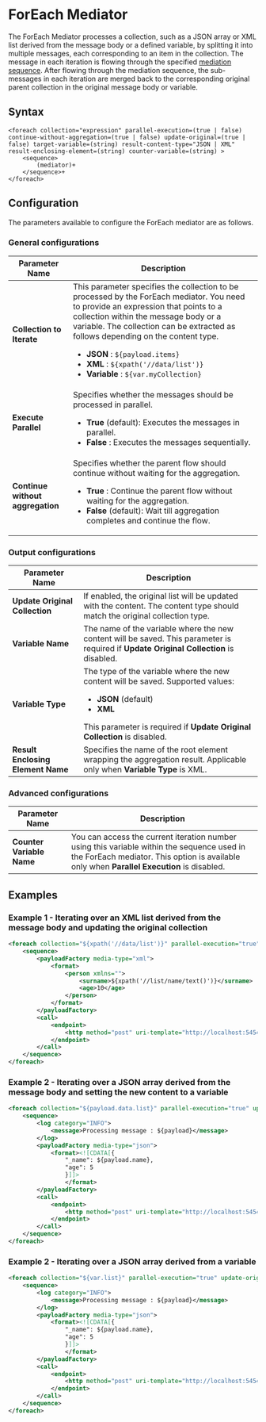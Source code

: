 # ForEach Mediator

The ForEach Mediator processes a collection, such as a JSON array or XML list derived from the message body or a defined variable, by splitting it into multiple messages, each corresponding to an item in the collection. The message in each iteration is flowing through the specified [mediation sequence]({{base_path}}/reference/mediation-sequences). After flowing through the mediation sequence, the sub-messages in each iteration are merged back to the corresponding original parent collection in the original message body or variable.

## Syntax

```
<foreach collection="expression" parallel-execution=(true | false) continue-without-aggregation=(true | false) update-original=(true | false) target-variable=(string) result-content-type="JSON | XML" result-enclosing-element=(string) counter-variable=(string) >
    <sequence>
        (mediator)+
    </sequence>+
</foreach>
```

## Configuration

The parameters available to configure the ForEach mediator are as follows.

### General configurations

<table>
   <thead>
      <tr class="header">
         <th>Parameter Name</th>
         <th>Description</th>
      </tr>
   </thead>
   <tbody>
      <tr class="odd">
         <td>
            <strong>Collection to Iterate</strong>
         </td>
         <td>
            This parameter specifies the collection to be processed by the ForEach mediator. You need to provide an expression that points to a collection within the message body or a variable. The collection can be extracted as follows depending on the content type.
            <ul>
               <li>
                  <strong>JSON</strong>
                  : <code>${payload.items}</code>
               </li>
               <li>
                  <strong>XML</strong>
                  : <code>${xpath('//data/list')}</code>
               </li>
               <li>
                  <strong>Variable</strong>
                  : <code>${var.myCollection}</code>
               </li>
            </ul>
         </td>
      </tr>
      <tr class="even">
         <td>
            <strong>Execute Parallel</strong>
         </td>
         <td>
            Specifies whether the messages should be processed in parallel.
            <ul>
               <li>
                  <strong>True</strong>
                  (default): Executes the messages in parallel.
               </li>
               <li>
                  <strong>False</strong>
                  : Executes the messages sequentially.
               </li>
            </ul>
         </td>
      </tr>
      <tr class="odd">
         <td>
            <strong>Continue without aggregation</strong>
         </td>
         <td>
            Specifies whether the parent flow should continue without waiting for the aggregation.
            <ul>
               <li>
                  <strong>True</strong>
                  : Continue the parent flow without waiting for the aggregation.
               </li>
               <li>
                  <strong>False</strong>
                  (default): Wait till aggregation completes and continue the flow.
               </li>
            </ul>
         </td>
      </tr>
   </tbody>
</table>

### Output configurations

<table>
   <thead>
      <tr class="header">
         <th>Parameter Name</th>
         <th>Description</th>
      </tr>
   </thead>
   <tbody>
      <tr class="odd">
         <td>
            <strong>Update Original Collection</strong>
         </td>
         <td>If enabled, the original list will be updated with the content. The content type should match the original collection type.</td>
      </tr>
      <tr class="even">
         <td>
            <strong>Variable Name</strong>
         </td>
         <td>
            The name of the variable where the new content will be saved. This parameter is required if <strong>Update Original Collection</strong> is disabled.
         </td>
      </tr>
      <tr class="odd">
         <td>
            <strong>Variable Type</strong>
         </td>
         <td>
            The type of the variable where the new content will be saved. Supported values:
            <ul>
               <li>
                  <strong>JSON</strong>
                  (default)
               </li>
               <li>
                  <strong>XML</strong>
               </li>
            </ul>
            This parameter is required if <strong>Update Original Collection</strong> is disabled.
         </td>
      </tr>
      <tr class="odd">
         <td><strong>Result Enclosing Element Name</strong></td>
         <td>Specifies the name of the root element wrapping the aggregation result. Applicable only when <strong>Variable Type</strong> is XML.</td>
      </tr>
   </tbody>
</table>

### Advanced configurations

<table>
   <thead>
      <tr class="header">
         <th>Parameter Name</th>
         <th>Description</th>
      </tr>
   </thead>
   <tbody>
      <tr class="odd">
         <td>
            <strong>Counter Variable Name</strong>
         </td>
         <td>
            You can access the current iteration number using this variable within the sequence used in the ForEach mediator. This option is available only when
            <strong>Parallel Execution</strong> is disabled.
         </td>
      </tr>
   </tbody>
</table>

## Examples

### Example 1 - Iterating over an XML list derived from the message body and updating the original collection

```xml
<foreach collection="${xpath('//data/list')}" parallel-execution="true" update-original="true" continue-without-aggregation="false">
    <sequence>
        <payloadFactory media-type="xml">
            <format>
                <person xmlns="">
                    <surname>${xpath('//list/name/text()')}</surname>
                    <age>10</age>
                </person>
            </format>
        </payloadFactory>
        <call>
            <endpoint>
                <http method="post" uri-template="http://localhost:5454/api/transform" />
            </endpoint>
        </call>
    </sequence>
</foreach>
```

### Example 2 - Iterating over a JSON array derived from the message body and setting the new content to a variable

```xml
<foreach collection="${payload.data.list}" parallel-execution="true" update-original="false" target-variable="processedList" result-content-type="JSON" continue-without-aggregation="false">
    <sequence>
        <log category="INFO">
            <message>Processing message : ${payload}</message>
        </log>
        <payloadFactory media-type="json">
            <format><![CDATA[{
                "_name": ${payload.name},
                "age": 5
                }]]>
                </format>
        </payloadFactory>
        <call>
            <endpoint>
                <http method="post" uri-template="http://localhost:5454/api/transform" />
            </endpoint>
        </call>
    </sequence>
</foreach>
```

### Example 2 - Iterating over a JSON array derived from a variable

```xml
<foreach collection="${var.list}" parallel-execution="true" update-original="true" continue-without-aggregation="false">
    <sequence>
        <log category="INFO">
            <message>Processing message : ${payload}</message>
        </log>
        <payloadFactory media-type="json">
            <format><![CDATA[{
                "_name": ${payload.name},
                "age": 5
                }]]>
                </format>
        </payloadFactory>
        <call>
            <endpoint>
                <http method="post" uri-template="http://localhost:5454/api/transform" />
            </endpoint>
        </call>
    </sequence>
</foreach>
```
